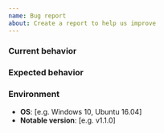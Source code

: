 ```yaml
---
name: Bug report
about: Create a report to help us improve
---
```


<!-- Please search existing issues to avoid creating duplicates -->

### Current behavior

<!-- Describe how to reproduce the issue -->

### Expected behavior

<!-- Describe what is the expected behavior -->

### Environment

- **OS**: [e.g. Windows 10, Ubuntu 16.04]
- **Notable version**: [e.g. v1.1.0]
